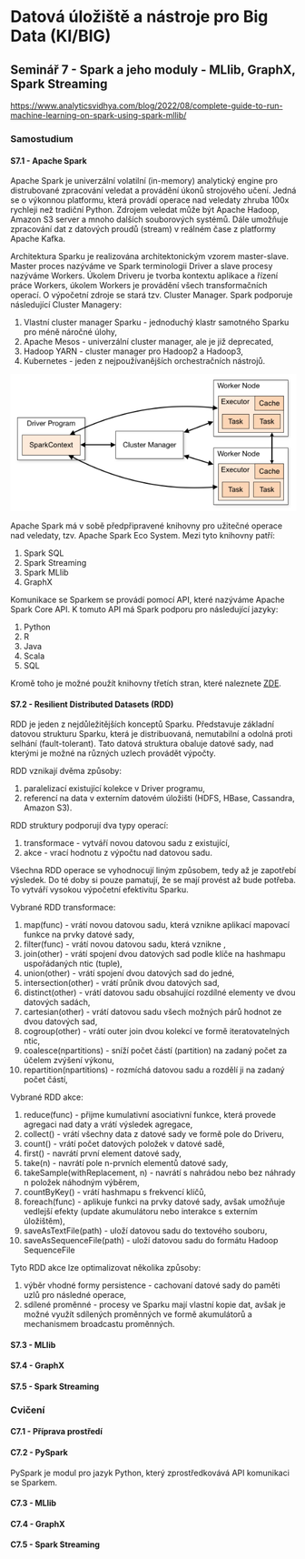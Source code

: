 # Datová úložiště a nástroje pro Big Data (KI/BIG)

## Seminář 7 - Spark a jeho moduly - MLlib, GraphX, Spark Streaming

https://www.analyticsvidhya.com/blog/2022/08/complete-guide-to-run-machine-learning-on-spark-using-spark-mllib/

### Samostudium

#### S7.1 - Apache Spark

Apache Spark je univerzální volatilní (in-memory) analytický engine pro distrubované zpracování veledat a provádění úkonů strojového učení. Jedná se o výkonnou platformu, která provádí operace nad veledaty zhruba 100x rychleji než tradiční Python. Zdrojem veledat může být Apache Hadoop, Amazon S3 server a mnoho dalších souborových systémů. Dále umožňuje zpracování dat z datových proudů (stream) v reálném čase z platformy Apache Kafka.

Architektura Sparku je realizována architektonickým vzorem master-slave. Master proces nazýváme ve Spark terminologii Driver a slave procesy nazýváme Workers. Úkolem Driveru je tvorba kontextu aplikace a řízení práce Workers, úkolem Workers je provádění všech transformačních operací. O výpočetní zdroje se stará tzv. Cluster Manager. Spark podporuje následující Cluster Managery:
1. Vlastní cluster manager Sparku - jednoduchý klastr samotného Sparku pro méně náročné úlohy,
2. Apache Mesos - univerzální cluster manager, ale je již deprecated,
3. Hadoop YARN - cluster manager pro Hadoop2 a Hadoop3,
4. Kubernetes - jeden z nejpoužívanějších orchestračních nástrojů.

<img src="cluster-overview.png" alt="Architecture Apache Spark klastru" />

Apache Spark má v sobě předpřipravené knihovny pro užitečné operace nad veledaty, tzv. Apache Spark Eco System. Mezi tyto knihovny patří:
1. Spark SQL
2. Spark Streaming
3. Spark MLlib
4. GraphX

Komunikace se Sparkem se provádí pomocí API, které nazýváme Apache Spark Core API. K tomuto API má Spark podporu pro následující jazyky:
1. Python
2. R
3. Java
4. Scala
5. SQL

Kromě toho je možné použít knihovny třetích stran, které naleznete [ZDE](https://spark-packages.org).

#### S7.2 - Resilient Distributed Datasets (RDD)

RDD je jeden z nejdůležitějších konceptů Sparku. Představuje základní datovou strukturu Sparku, která je distribuovaná, nemutabilní a odolná proti selhání (fault-tolerant). Tato datová struktura obaluje datové sady, nad kterými je možné na různých uzlech provádět výpočty.

RDD vznikají dvěma způsoby:
1. paralelizací existující kolekce v Driver programu,
2. referencí na data v externím datovém úložišti (HDFS, HBase, Cassandra, Amazon S3).

RDD struktury podporují dva typy operací:
1. transformace - vytváří novou datovou sadu z existující,
2. akce - vrací hodnotu z výpočtu nad datovou sadu.

Všechna RDD operace se vyhodnocují liným způsobem, tedy až je zapotřebí výsledek. Do té doby si pouze pamatují, že se mají provést až bude potřeba. To vytváří vysokou výpočetní efektivitu Sparku.

Vybrané RDD transformace:
1. map(func) - vrátí novou datovou sadu, která vznikne aplikací mapovací funkce na prvky datové sady,
2. filter(func) - vrátí novou datovou sadu, která vznikne ,
3. join(other) - vrátí spojení dvou datových sad podle klíče na hashmapu uspořádaných ntic (tuple),
4. union(other) - vrátí spojení dvou datových sad do jedné,
5. intersection(other) - vrátí průnik dvou datových sad,
6. distinct(other) - vrátí datovou sadu obsahující rozdílné elementy ve dvou datových sadách,
7. cartesian(other) - vrátí datovou sadu všech možných párů hodnot ze dvou datových sad,
8. cogroup(other) - vrátí outer join dvou kolekcí ve formě iteratovatelných ntic, 
9. coalesce(npartitions) - sníží počet částí (partition) na zadaný počet za účelem zvýšení výkonu,
10. repartition(npartitions) - rozmíchá datovou sadu a rozdělí ji na zadaný počet částí, 

Vybrané RDD akce:
1. reduce(func) - přijme kumulativní asociativní funkce, která provede agregaci nad daty a vrátí výsledek agregace,
2. collect() - vrátí všechny data z datové sady ve formě pole do Driveru,
3. count() - vrátí počet datových položek v datové sadě,
4. first() - navrátí první element datové sady,
5. take(n) - navrátí pole n-prvních elementů datové sady,
6. takeSample(withReplacement, n) - navrátí s nahrádou nebo bez náhrady n položek náhodným výběrem,
7. countByKey() - vrátí hashmapu s frekvencí klíčů,
8. foreach(func) - aplikuje funkci na prvky datové sady, avšak umožňuje vedlejší efekty (update akumulátoru nebo interakce s externím úložištěm),
9. saveAsTextFile(path) - uloží datovou sadu do textového souboru,
10. saveAsSequenceFile(path) - uloží datovou sadu do formátu Hadoop SequenceFile

Tyto RDD akce lze optimalizovat několika způsoby:
1. výběr vhodné formy persistence - cachovaní datové sady do paměti uzlů pro následné operace,
2. sdílené proměnné - procesy ve Sparku mají vlastní kopie dat, avšak je možné využít sdílených proměnných ve formě akumulátorů a mechanismem broadcastu proměnných.

#### S7.3 - MLlib

#### S7.4 - GraphX

#### S7.5 - Spark Streaming

### Cvičení

#### C7.1 - Příprava prostředí

#### C7.2 - PySpark

PySpark je modul pro jazyk Python, který zprostředkovává API komunikaci se Sparkem.

#### C7.3 - MLlib

#### C7.4 - GraphX

#### C7.5 - Spark Streaming

